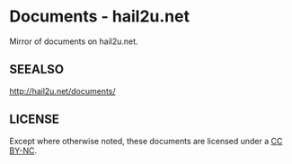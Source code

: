 Documents - hail2u.net
======================

Mirror of documents on hail2u.net.


SEEALSO
-------

http://hail2u.net/documents/


LICENSE
-------

Except where otherwise noted, these documents are licensed under a [CC BY-NC](http://creativecommons.org/licenses/by-nc/3.0/).
